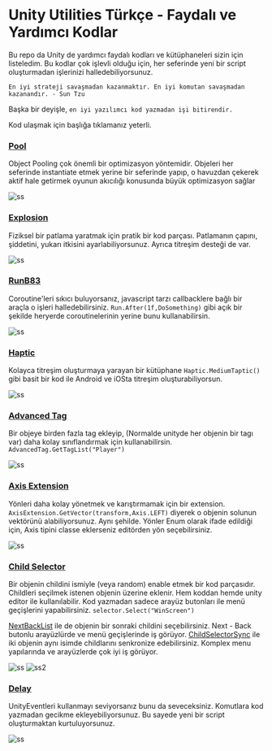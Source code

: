 # Unity Utilities Türkçe - Faydalı ve Yardımcı Kodlar
Bu repo da Unity de yardımcı faydalı kodları ve kütüphaneleri sizin için listeledim. Bu kodlar çok işlevli olduğu için, her seferinde yeni bir script oluşturmadan işlerinizi halledebiliyorsunuz.

`` En iyi strateji savaşmadan kazanmaktır. En iyi komutan savaşmadan kazanandır. - Sun Tzu ``

Başka bir deyişle, ``en iyi yazılımcı kod yazmadan işi bitirendir. ``

Kod ulaşmak için başlığa tıklamanız yeterli.

### [Pool](https://gist.github.com/farukcan/3a317afc2737822e29bbb18f919f4381)
Object Pooling çok önemli bir optimizasyon yöntemidir. Objeleri her seferinde instantiate etmek yerine bir seferinde yapıp, o havuzdan çekerek aktif hale getirmek
oyunun akıcılığı konusunda büyük optimizasyon sağlar


![ss](/CTsHoqn9dq.gif)

### [Explosion](https://gist.github.com/farukcan/861840a1872fe3a4864cb9c528087e5f)
Fiziksel bir patlama yaratmak için pratik bir kod parçası. Patlamanın çapını, şiddetini, yukarı itkisini ayarlabiliyorsunuz. Ayrıca titreşim desteği de var.

![ss](https://i.imgur.com/ksPBQiQ.gif)

### [RunB83](https://downgit.github.io/#/home?url=https://github.com/farukcan/unity-utilities/tree/main/RunB83)
Coroutine'leri sıkıcı buluyorsanız, javascript tarzı callbacklere bağlı bir araçla o işleri halledebilirsiniz. ``Run.After(1f,DoSomething)`` gibi açık bir şekilde heryerde coroutinelerinin yerine bunu kullanabilirsin.

![ss](https://i.imgur.com/7d8yXqm.png)

### [Haptic](https://downgit.github.io/#/home?url=https://github.com/farukcan/unity-utilities/tree/main/Haptic)
Kolayca titreşim oluşturmaya yarayan bir kütüphane ``Haptic.MediumTaptic()`` gibi basit bir kod ile Android ve iOSta titreşim oluşturabiliyorsun.

![ss](https://i.imgur.com/B5qSYLZ.png)

### [Advanced Tag](https://gist.github.com/farukcan/21c516e1c947c52f42155b2ecb048ced)
Bir objeye birden fazla tag ekleyip, (Normalde unityde her objenin bir tagı var) daha kolay sınıflandırmak için kullanabilirsin. ``AdvancedTag.GetTagList("Player")``

![ss](https://i.imgur.com/86PC2s6.png)

### [Axis Extension](https://gist.github.com/farukcan/cc64ff687f513b49ece998e381a3c488)
Yönleri daha kolay yönetmek ve karıştırmamak için bir extension.  ``AxisExtension.GetVector(transform,Axis.LEFT)`` diyerek o objenin solunun vektörünü alabiliyorsunuz. Aynı şehilde. Yönler Enum olarak ifade edildiği için, Axis tipini classe eklerseniz editörden yön seçebilirsiniz.

![ss](https://i.imgur.com/bUWb61a.png)

### [Child Selector](https://gist.github.com/farukcan/cb7865963f59d4e3e6451a11dfcc0f3a)
Bir objenin childini ismiyle (veya random) enable etmek bir kod parçasıdır. Childleri seçilmek istenen objenin üzerine eklenir. Hem koddan hemde unity editor ile kullanılabilir. Kod yazmadan sadece arayüz butonları ile menü geçişlerini yapabilirsiniz. ``selector.Select("WinScreen")``

[NextBackList](https://gist.github.com/farukcan/b23716f35b81efeee3c53c0b2180fc12) ile de objenin bir sonraki childini seçebilirsiniz. Next - Back butonlu arayüzlürde ve menü geçişlerinde iş görüyor.
[ChildSelectorSync](https://gist.github.com/farukcan/2b018fea70fea9fbbe829bb3b5c807d7) ile iki objenin aynı isimde childlarını senkronize edebilirsiniz. Komplex menu yapılarında ve arayüzlerde çok iyi iş görüyor.

![ss](https://i.imgur.com/yO3ETJ3.png)
![ss2](https://i.imgur.com/yK2sAmm.png)

### [Delay](https://gist.github.com/farukcan/ddf7dfb10759de66db5a73801073b28f)
UnityEventleri kullanmayı seviyorsanız bunu da seveceksiniz. Komutlara kod yazmadan gecikme ekleyebiliyorsunuz. Bu sayede yeni bir script oluşturmaktan kurtuluyorsunuz.

![ss](https://i.imgur.com/v8xqdDR.gif)
